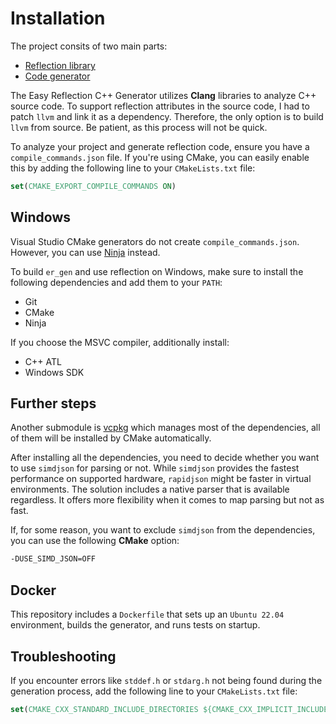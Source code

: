 # Installation

The project consits of two main parts:

- [Reflection library](../library)
- [Code generator](../generator)

The Easy Reflection C++ Generator utilizes **Clang** libraries to analyze C++ source code. To support reflection attributes in the source code, I had to patch `llvm` and link it as a dependency. Therefore, the only option is to build `llvm` from source. Be patient, as this process will not be quick.

To analyze your project and generate reflection code, ensure you have a `compile_commands.json` file. If you're using CMake, you can easily enable this by adding the following line to your `CMakeLists.txt` file:

```cmake
set(CMAKE_EXPORT_COMPILE_COMMANDS ON)
```

## Windows

Visual Studio CMake generators do not create `compile_commands.json`. However, you can use [Ninja](https://ninja-build.org/) instead.

To build `er_gen` and use reflection on Windows, make sure to install the following dependencies and add them to your `PATH`:

- Git
- CMake
- Ninja

If you choose the MSVC compiler, additionally install:

- C++ ATL
- Windows SDK

## Further steps

Another submodule is [vcpkg](https://github.com/microsoft/vcpkg) which manages most of the dependencies, all of them will be installed by CMake automatically.

After installing all the dependencies, you need to decide whether you want to use `simdjson` for parsing or not. While `simdjson` provides the fastest performance on supported hardware, `rapidjson` might be faster in virtual environments. The solution includes a native parser that is available regardless. It offers more flexibility when it comes to map parsing but not as fast.

If, for some reason, you want to exclude `simdjson` from the dependencies, you can use the following **CMake** option:

```bash
-DUSE_SIMD_JSON=OFF
```

## Docker

This repository includes a `Dockerfile` that sets up an `Ubuntu 22.04` environment, builds the generator, and runs tests on startup.

## Troubleshooting

If you encounter errors like `stddef.h` or `stdarg.h` not being found during the generation process, add the following line to your `CMakeLists.txt` file:

```cmake
set(CMAKE_CXX_STANDARD_INCLUDE_DIRECTORIES ${CMAKE_CXX_IMPLICIT_INCLUDE_DIRECTORIES})
```
